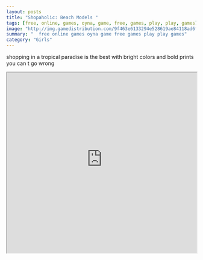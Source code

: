 ```yaml
---
layout: posts
title: "Shopaholic: Beach Models "
tags: [free, online, games, oyna, game, free, games, play, play, games]
image: "http://img.gamedistribution.com/9f463e6133294e528619ae84118ad6f5.jpg"
summary: "  free online games oyna game free games play play games"
category: "Girls"
---
```


shopping in a tropical paradise is the best with bright colors and bold prints you can t go wrong

<iframe width="100%" height="480px;" src="http://flash.gamedistribution.com?game=9f463e6133294e528619ae84118ad6f5"></iframe>